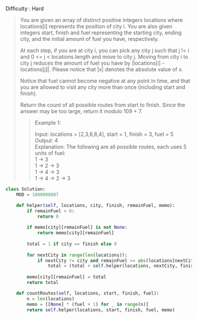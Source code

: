 Difficulty : Hard 

>You are given an array of distinct positive integers locations where locations[i] represents the position of city i. You are also given integers start, finish and fuel representing the starting city, ending city, and the initial amount of fuel you have, respectively.
>
>At each step, if you are at city i, you can pick any city j such that j != i and 0 <= j < locations.length and move to city j. Moving from city i to city j reduces the amount of fuel you have by |locations[i] - locations[j]|. Please notice that |x| denotes the absolute value of x.
>
>Notice that fuel cannot become negative at any point in time, and that you are allowed to visit any city more than once (including start and finish).
>
>Return the count of all possible routes from start to finish. Since the answer may be too large, return it modulo 109 + 7.
>
>>Example 1:  
>>
>>Input: locations = [2,3,6,8,4], start = 1, finish = 3, fuel = 5  
>>Output: 4  
>>Explanation: The following are all possible routes, each uses 5 units of fuel:  
>>1 -> 3  
>>1 -> 2 -> 3  
>>1 -> 4 -> 3  
>>1 -> 4 -> 2 -> 3

```python
class Solution:
    MOD = 1000000007

    def helper(self, locations, city, finish, remainFuel, memo):
        if remainFuel < 0:
            return 0
        
        if memo[city][remainFuel] is not None:
            return memo[city][remainFuel]
        
        total = 1 if city == finish else 0
        
        for nextCity in range(len(locations)):
            if nextCity != city and remainFuel >= abs(locations[nextCity] - locations[city]):
                total = (total + self.helper(locations, nextCity, finish, remainFuel - abs(locations[nextCity] - locations[city]), memo)) % self.MOD
        
        memo[city][remainFuel] = total
        return total

    def countRoutes(self, locations, start, finish, fuel):
        n = len(locations)
        memo = [[None] * (fuel + 1) for _ in range(n)]
        return self.helper(locations, start, finish, fuel, memo)
```        

